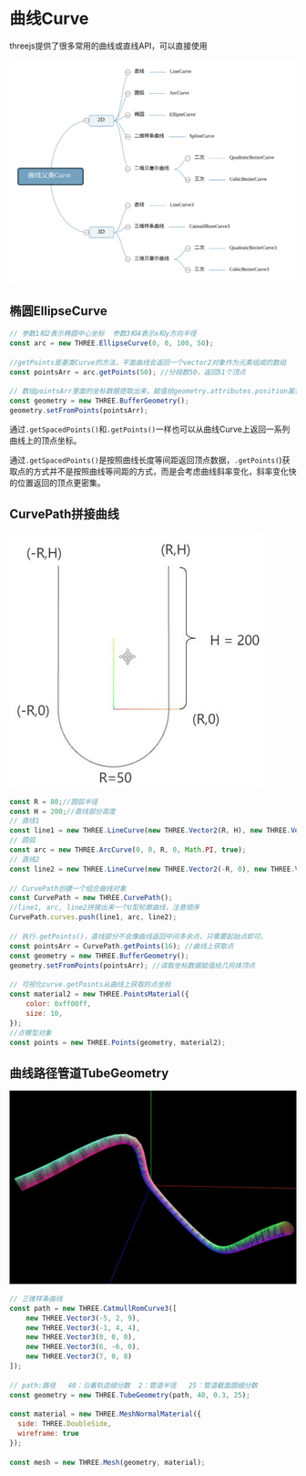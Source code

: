 # 曲线Curve

threejs提供了很多常用的曲线或直线API，可以直接使用

![曲线](./images/curve.svg)

## 椭圆EllipseCurve

```js
// 参数1和2表示椭圆中心坐标  参数3和4表示x和y方向半径
const arc = new THREE.EllipseCurve(0, 0, 100, 50);

//getPoints是基类Curve的方法，平面曲线会返回一个vector2对象作为元素组成的数组
const pointsArr = arc.getPoints(50); //分段数50，返回51个顶点

// 数组pointsArr里面的坐标数据提取出来，赋值给geometry.attributes.position属性
const geometry = new THREE.BufferGeometry();
geometry.setFromPoints(pointsArr);
```

通过`.getSpacedPoints()`和`.getPoints()`一样也可以从曲线Curve上返回一系列曲线上的顶点坐标。

通过`.getSpacedPoints()`是按照曲线长度等间距返回顶点数据，`.getPoints(`)获取点的方式并不是按照曲线等间距的方式，而是会考虑曲线斜率变化，斜率变化快的位置返回的顶点更密集。

## CurvePath拼接曲线

![拼接直线与曲线](./images/curvepath.jpg)

```js
const R = 80;//圆弧半径
const H = 200;//直线部分高度
// 直线1
const line1 = new THREE.LineCurve(new THREE.Vector2(R, H), new THREE.Vector2(R, 0));
// 圆弧
const arc = new THREE.ArcCurve(0, 0, R, 0, Math.PI, true);
// 直线2
const line2 = new THREE.LineCurve(new THREE.Vector2(-R, 0), new THREE.Vector2(-R, H));

// CurvePath创建一个组合曲线对象
const CurvePath = new THREE.CurvePath();
//line1, arc, line2拼接出来一个U型轮廓曲线，注意顺序
CurvePath.curves.push(line1, arc, line2);

// 执行.getPoints()，直线部分不会像曲线返回中间多余点，只需要起始点即可。
const pointsArr = CurvePath.getPoints(16); //曲线上获取点
const geometry = new THREE.BufferGeometry();
geometry.setFromPoints(pointsArr); //读取坐标数据赋值给几何体顶点

// 可视化curve.getPoints从曲线上获取的点坐标
const material2 = new THREE.PointsMaterial({
    color: 0xff00ff,
    size: 10,
});
//点模型对象
const points = new THREE.Points(geometry, material2);
```

## 曲线路径管道TubeGeometry

![管道缓冲几何体](./images/tubegeometry.jpg)

```js
// 三维样条曲线
const path = new THREE.CatmullRomCurve3([
    new THREE.Vector3(-5, 2, 9),
    new THREE.Vector3(-1, 4, 4),
    new THREE.Vector3(0, 0, 0),
    new THREE.Vector3(6, -6, 0),
    new THREE.Vector3(7, 0, 8)
]);

// path:路径   40：沿着轨迹细分数  2：管道半径   25：管道截面圆细分数
const geometry = new THREE.TubeGeometry(path, 40, 0.3, 25);

const material = new THREE.MeshNormalMaterial({
  side: THREE.DoubleSide,
  wireframe: true
});

const mesh = new THREE.Mesh(geometry, material);
```